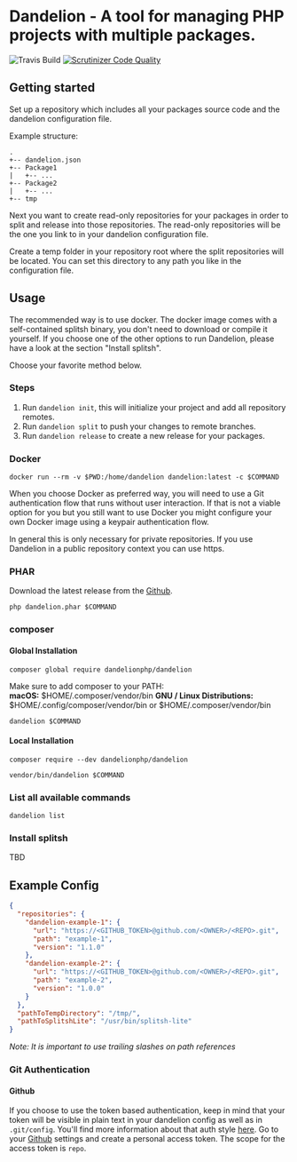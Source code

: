 # Dandelion - A tool for managing PHP projects with multiple packages. 
![Travis Build](https://travis-ci.org/dandelionphp/dandelion.svg?branch=master, "")
[![Scrutinizer Code Quality](https://scrutinizer-ci.com/g/dandelionphp/dandelion/badges/quality-score.png?b=master)](https://scrutinizer-ci.com/g/dandelionphp/dandelion/?branch=master)

## Getting started
Set up a repository which includes all your packages source code and the dandelion configuration file. 

Example structure:  
```
.  
+-- dandelion.json  
+-- Package1  
|   +-- ...  
+-- Package2    
|   +-- ...  
+-- tmp
```
  
Next you want to create read-only repositories for your packages in order to split and release into those repositories.
The read-only repositories will be the one you link to in your dandelion configuration file.
  
Create a temp folder in your repository root where the split repositories will be located. You can set this directory to any path you like in the configuration file. 

## Usage
The recommended way is to use docker. The docker image comes with a self-contained splitsh binary, you don't need to download or compile it yourself.
If you choose one of the other options to run Dandelion, please have a look at the section "Install splitsh".
  
Choose your favorite method below.

### Steps
1. Run `dandelion init`, this will initialize your project and add all repository remotes.
2. Run `dandelion split` to push your changes to remote branches.
3. Run `dandelion release` to create a new release for your packages.

### Docker
`docker run --rm -v $PWD:/home/dandelion dandelion:latest -c $COMMAND` 

When you choose Docker as preferred way, you will need to use a Git authentication flow that runs without user interaction. 
If that is not a viable option for you but you still want to use Docker you might configure your own Docker image using a keypair authentication flow.  
  
In general this is only necessary for private repositories. If you use Dandelion in a public repository context you can use https.

### PHAR
Download the latest release from the [Github](https://github.com/dandelionphp/dandelion/releases).

`php dandelion.phar $COMMAND`

### composer
#### Global Installation
`composer global require dandelionphp/dandelion`

Make sure to add composer to your PATH:  
**macOS:** $HOME/.composer/vendor/bin
**GNU / Linux Distributions:** $HOME/.config/composer/vendor/bin or $HOME/.composer/vendor/bin

`dandelion $COMMAND`

#### Local Installation
`composer require --dev dandelionphp/dandelion`

`vendor/bin/dandelion $COMMAND`

### List all available commands
`dandelion list`

### Install splitsh
TBD

## Example Config
```json
{
  "repositories": {
    "dandelion-example-1": {
      "url": "https://<GITHUB_TOKEN>@github.com/<OWNER>/<REPO>.git",
      "path": "example-1",
      "version": "1.1.0"
    },
    "dandelion-example-2": {
      "url": "https://<GITHUB_TOKEN>@github.com/<OWNER>/<REPO>.git",
      "path": "example-2",
      "version": "1.0.0"
    }
  },
  "pathToTempDirectory": "/tmp/",
  "pathToSplitshLite": "/usr/bin/splitsh-lite"
}
```
_Note: It is important to use trailing slashes on path references_

### Git Authentication
#### Github
If you choose to use the token based authentication, keep in mind that your token will be visible in plain text in your dandelion config as well as 
in `.git/config`. You'll find more information about that auth style [here](https://github.blog/2012-09-21-easier-builds-and-deployments-using-git-over-https-and-oauth/).
Go to your [Github](https://github.com/settings/tokens) settings and create a personal access token. The scope for the access token is `repo`.

